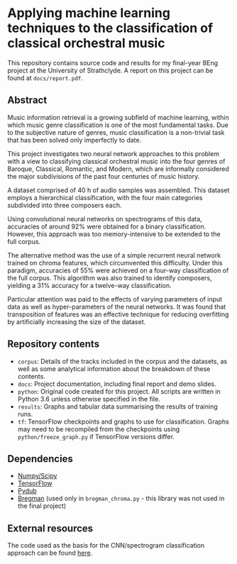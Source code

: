 # Applying machine learning techniques to the classification of classical orchestral music

This repository contains source code and results for my final-year BEng project at the University of Strathclyde. A report on this project can be found at `docs/report.pdf`.

## Abstract

Music information retrieval is a growing subfield of machine learning, within which music genre classification is one of the most fundamental tasks. Due to the subjective nature of genres, music classification is a non-trivial task that has been solved only imperfectly to date.

This project investigates two neural network approaches to this problem with a view to classifying classical orchestral music into the four genres of Baroque, Classical, Romantic, and Modern, which are informally considered the major subdivisions of the past four centuries of music history.

A dataset comprised of 40 h of audio samples was assembled. This dataset employs a hierarchical classification, with the four main categories subdivided into three composers each. 

Using convolutional neural networks on spectrograms of this data, accuracies of around 92% were obtained for a binary classification. However, this approach was too memory-intensive to be extended to the full corpus.

The alternative method was the use of a simple recurrent neural network trained on chroma features, which circumvented this difficulty. Under this paradigm, accuracies of 55% were achieved on a four-way classification of the full corpus. This algorithm was also trained to identify composers, yielding a 31% accuracy for a twelve-way classification.

Particular attention was paid to the effects of varying parameters of input data as well as hyper-parameters of the neural networks. It was found that transposition of features was an effective technique for reducing overfitting by artificially increasing the size of the dataset.

## Repository contents

* `corpus`: Details of the tracks included in the corpus and the datasets, as well as some analytical information about the breakdown of these contents.
* `docs`: Project documentation, including final report and demo slides.
* `python`: Original code created for this project. All scripts are written in Python 3.6 unless otherwise specified in the file.
* `results`: Graphs and tabular data summarising the results of training runs.
* `tf`: TensorFlow checkpoints and graphs to use for classification. Graphs may need to be recompiled from the checkpoints using `python/freeze_graph.py` if TensorFlow versions differ.

## Dependencies

* [Numpy/Scipy](https://scipy.org/install.html)
* [TensorFlow](https://www.tensorflow.org/install/)
* [Pydub](https://github.com/jiaaro/pydub)
* [Bregman](http://digitalmusics.dartmouth.edu/~mcasey/bregman/) (used only in `bregman_chroma.py` - this library was not used in the final project)

## External resources

The code used as the basis for the CNN/spectrogram classification approach can be found [here](https://www.tensorflow.org/tutorials/audio_recognition).
